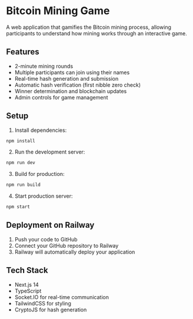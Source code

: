 # Bitcoin Mining Game

A web application that gamifies the Bitcoin mining process, allowing participants to understand how mining works through an interactive game.

## Features

- 2-minute mining rounds
- Multiple participants can join using their names
- Real-time hash generation and submission
- Automatic hash verification (first nibble zero check)
- Winner determination and blockchain updates
- Admin controls for game management

## Setup

1. Install dependencies:
```bash
npm install
```

2. Run the development server:
```bash
npm run dev
```

3. Build for production:
```bash
npm run build
```

4. Start production server:
```bash
npm start
```

## Deployment on Railway

1. Push your code to GitHub
2. Connect your GitHub repository to Railway
3. Railway will automatically deploy your application

## Tech Stack

- Next.js 14
- TypeScript
- Socket.IO for real-time communication
- TailwindCSS for styling
- CryptoJS for hash generation
